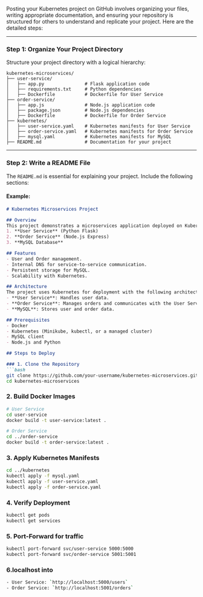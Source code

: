 Posting your Kubernetes project on GitHub involves organizing your files, writing appropriate documentation, and ensuring your repository is structured for others to understand and replicate your project. Here are the detailed steps:

---

### **Step 1: Organize Your Project Directory**
Structure your project directory with a logical hierarchy:

```
kubernetes-microservices/
├── user-service/
│   ├── app.py               # Flask application code
│   ├── requirements.txt     # Python dependencies
│   ├── Dockerfile           # Dockerfile for User Service
├── order-service/
│   ├── app.js               # Node.js application code
│   ├── package.json         # Node.js dependencies
│   ├── Dockerfile           # Dockerfile for Order Service
├── kubernetes/
│   ├── user-service.yaml    # Kubernetes manifests for User Service
│   ├── order-service.yaml   # Kubernetes manifests for Order Service
│   ├── mysql.yaml           # Kubernetes manifests for MySQL
├── README.md                # Documentation for your project
```

---

### **Step 2: Write a README File**
The `README.md` is essential for explaining your project. Include the following sections:

#### Example:
```markdown
# Kubernetes Microservices Project

## Overview
This project demonstrates a microservices application deployed on Kubernetes. It consists of:
1. **User Service** (Python Flask)
2. **Order Service** (Node.js Express)
3. **MySQL Database**

## Features
- User and Order management.
- Internal DNS for service-to-service communication.
- Persistent storage for MySQL.
- Scalability with Kubernetes.

## Architecture
The project uses Kubernetes for deployment with the following architecture:
- **User Service**: Handles user data.
- **Order Service**: Manages orders and communicates with the User Service.
- **MySQL**: Stores user and order data.

## Prerequisites
- Docker
- Kubernetes (Minikube, kubectl, or a managed cluster)
- MySQL client
- Node.js and Python

## Steps to Deploy

### 1. Clone the Repository
```bash
git clone https://github.com/your-username/kubernetes-microservices.git
cd kubernetes-microservices
```

### 2. Build Docker Images
```bash
# User Service
cd user-service
docker build -t user-service:latest .

# Order Service
cd ../order-service
docker build -t order-service:latest .
```

### 3. Apply Kubernetes Manifests
```bash
cd ../kubernetes
kubectl apply -f mysql.yaml
kubectl apply -f user-service.yaml
kubectl apply -f order-service.yaml
```

### 4. Verify Deployment
```bash
kubectl get pods
kubectl get services
```
### 5. Port-Forward for traffic
```bash
kubectl port-forward svc/user-service 5000:5000
kubectl port-forward svc/order-service 5001:5001
```

### 6.localhost into 
```bash
- User Service: `http://localhost:5000/users`
- Order Service: `http://localhost:5001/orders`
```




